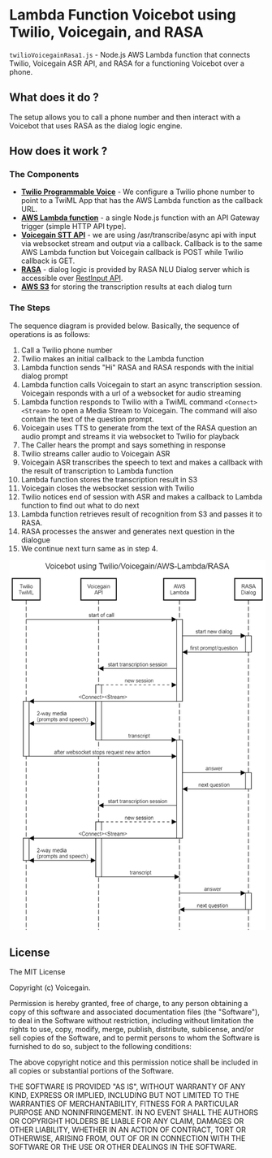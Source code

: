 # Lambda Function Voicebot using Twilio, Voicegain, and RASA #

`twilioVoicegainRasa1.js` - Node.js AWS Lambda function that connects Twilio, Voicegain ASR API, and RASA for a functioning Voicebot over a phone. 

## What does it do ? ##

The setup allows you to call a phone number and then interact with a Voicebot that uses RASA as the dialog logic engine.

## How does it work ? ##

### The Components ###

* **[Twilio Programmable Voice](https://www.twilio.com/docs/voice)** - We configure a Twilio phone number to point to a TwiML App that has the AWS Lambda function as the callback URL.
* **[AWS Lambda function](https://aws.amazon.com/lambda/)** - a single Node.js function with an API Gateway trigger (simple HTTP API type). 
* **[Voicegain STT API](https://www.voicegain.ai/api)** - we are using /asr/transcribe/async api with input via websocket stream and output via a callback. Callback is to the same AWS Lambda function but Voicegain callback is POST while Twilio callback is GET.
* **[RASA](https://rasa.com/)** - dialog logic is provided by RASA NLU Dialog server which is accessible over [RestInput API](https://rasa.com/docs/rasa/connectors/your-own-website/#restinput). 
* **[AWS S3](https://aws.amazon.com/s3/)** for storing the transcription results at each dialog turn

### The Steps ###

The sequence diagram is provided below. Basically, the sequence of operations is as follows:
1. Call a Twilio phone number
1. Twilio makes an initial callback to the Lambda function 
1. Lambda function sends "Hi" RASA and RASA responds with the initial dialog prompt
1. Lambda function calls Voicegain to start an async transcription session. Voicegain responds with a url of a websocket for audio streaming
1. Lambda function responds to Twilio with a TwiML command `<Connect><Stream>` to open a Media Stream to Voicegain. The command will also contain the text of the question prompt. 
1. Voicegain uses TTS to generate from the text of the RASA question an audio prompt and streams it via websocket to Twilio for playback
1. The Caller hears the prompt and says something in response
1. Twilio streams caller audio to Voicegain ASR
1. Voicegain ASR transcribes the speech to text and makes a callback with the result of transcription to Lambda function
1. Lambda function stores the transcription result in S3
1. Voicegain closes the websocket session with Twilio
1. Twilio notices end of session with ASR and makes a callback to Lambda function to find out what to do next
1. Lambda function retrieves result of recognition from S3 and passes it to RASA.
1. RASA processes the answer and generates next question in the dialogue
1. We continue next turn same as in step 4.


![Sequence Diagram](./sequence-diagram.png)

## License ##

The MIT License

Copyright (c) Voicegain.

Permission is hereby granted, free of charge, to any person obtaining a
copy of this software and associated documentation files (the "Software"),
to deal in the Software without restriction, including without limitation
the rights to use, copy, modify, merge, publish, distribute, sublicense,
and/or sell copies of the Software, and to permit persons to whom the
Software is furnished to do so, subject to the following conditions:

The above copyright notice and this permission notice shall be included in
all copies or substantial portions of the Software.

THE SOFTWARE IS PROVIDED "AS IS", WITHOUT WARRANTY OF ANY KIND, EXPRESS
OR IMPLIED, INCLUDING BUT NOT LIMITED TO THE WARRANTIES OF MERCHANTABILITY,
FITNESS FOR A PARTICULAR PURPOSE AND NONINFRINGEMENT. IN NO EVENT SHALL
THE AUTHORS OR COPYRIGHT HOLDERS BE LIABLE FOR ANY CLAIM, DAMAGES OR OTHER
LIABILITY, WHETHER IN AN ACTION OF CONTRACT, TORT OR OTHERWISE, ARISING
FROM, OUT OF OR IN CONNECTION WITH THE SOFTWARE OR THE USE OR OTHER
DEALINGS IN THE SOFTWARE.
